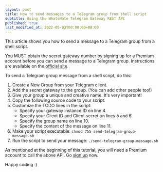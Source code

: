 ```yaml
---
layout: post
title: How to send messages to a Telegram group from shell script
subtitle: Using the WhatsMate Telegram Gateway REST API
published: true
last_modified_at: 2022-05-03T00:00:00+08:00
---
```


This article shows you how to send a message to a Telegram group from a shell script.

You MUST obtain the secret gateway number by signing up for a Premium account before you can send a message to a Telegram group. Instructions are available on the [official site](https://www.whatsmate.net/telegram-gateway-subscribe.html). 


To send a Telegram group message from a shell script, do this:

1. Create a New Group from your Telegram client. 
2. Add the secret gateway to the group. (You can add other people too!)
3. Give your group a unique and creative name. It's very important!
4. Copy the following source code to your script.  <script src="https://gist.github.com/anonymous/c65c036ea2841d775c901fa0054ef009.js"></script>
5. Customize the TODO lines in the script:
   * Specify your gateway instance ID on line 4.
   * Specify your Client ID and Client secret on lines 5 and 6.
   * Specify the group name on line 10.
   * Specify the content of the message on line 11.
5. Make your script executable: `chmod 755 send-telegram-group-message.sh`
6. Run the script to send your message: `./send-telegram-group-message.sh`


As mentioned at the beginning of this tutorial, you will need a Premium account to call the above API. Go [sign up](https://www.whatsmate.net/telegram-gateway-subscribe.html) now.


Happy coding :) 


<br>
<script async src="//pagead2.googlesyndication.com/pagead/js/adsbygoogle.js"></script>
<ins class="adsbygoogle"
     style="display:inline-block;width:728px;height:90px"
     data-ad-client="ca-pub-7383487179928477"
     data-ad-slot="6959057004"></ins>
<script>
(adsbygoogle = window.adsbygoogle || []).push({});
</script>
<br>

